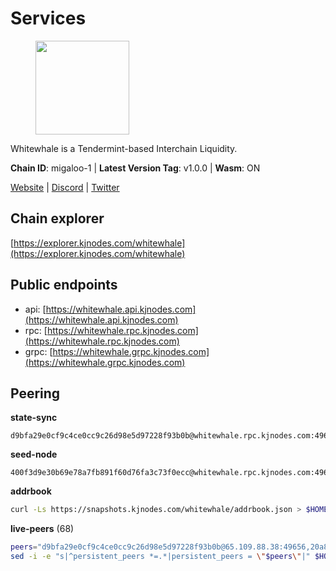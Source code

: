 # Services

<figure><img src="https://raw.githubusercontent.com/kj89/testnet_manuals/main/pingpub/logos/whitewhale.png" width="150" alt=""><figcaption></figcaption></figure>

Whitewhale is a Tendermint-based Interchain Liquidity.

**Chain ID**: migaloo-1 | **Latest Version Tag**: v1.0.0 | **Wasm**: ON

[Website](https://whitewhale.money) | [Discord](https://discord.gg/AyvcgD4jy3) | [Twitter](https://twitter.com/WhiteWhaleDefi)




## Chain explorer
[https://explorer.kjnodes.com/whitewhale](https://explorer.kjnodes.com/whitewhale)

## Public endpoints

* api: [https://whitewhale.api.kjnodes.com](https://whitewhale.api.kjnodes.com)
* rpc: [https://whitewhale.rpc.kjnodes.com](https://whitewhale.rpc.kjnodes.com)
* grpc: [https://whitewhale.grpc.kjnodes.com](https://whitewhale.grpc.kjnodes.com)

## Peering

**state-sync**

```text
d9bfa29e0cf9c4ce0cc9c26d98e5d97228f93b0b@whitewhale.rpc.kjnodes.com:49656
```

**seed-node**

```text
400f3d9e30b69e78a7fb891f60d76fa3c73f0ecc@whitewhale.rpc.kjnodes.com:49659
```

**addrbook**
```bash
curl -Ls https://snapshots.kjnodes.com/whitewhale/addrbook.json > $HOME/.migalood/config/addrbook.json
```

**live-peers** (68)
```bash
peers="d9bfa29e0cf9c4ce0cc9c26d98e5d97228f93b0b@65.109.88.38:49656,20a8ee3728b358f9de624febd85464eb89dddd37@50.250.156.59:36656,f7dede5bd05eb9615c8c6fa273e25bd4f10f56b8@65.108.109.240:3000,4da079a17063c84724965a5367bbf8a52528dd67@65.108.128.139:2060,0f1d4faac06ce19b964a7e5db063b328e58fdc6f@65.108.141.109:46656,f4cada0792353a16093ea9ecb872cb5962ce01ce@65.109.71.210:26656,8ab347211b90560a0dca64ef0e4eef29012f2f67@65.109.71.119:26656,59c74642d0ec4d012dd7bd0a7e5af1eadf2061b2@65.109.30.183:26656,aba0c3f98fb5bef1a0d991b8e2b8bba24f9908b6@65.108.111.236:55736,0326c9ee117587b7ebe3b26b00820642a8cf48ff@65.108.238.102:20756,d8aa44568130ec24f953ce12708cb3ea72763cf5@88.208.241.28:26656,9780ea85f4d0f4cb5ebca14992ce11ebe1982d35@188.172.229.26:26656,9cb7ba30c7eb7e9b516b90e09ca0f53250927440@146.59.52.135:8095,6c42aacf3939d503bad695d86108d214680e04a8@144.76.175.189:20756,32eed8c4079201b143d92860c9146b1d9e126aa2@168.119.89.8:26656,462a37ca052c4d058e505959393574045dce9489@116.202.36.240:20756,175ca82ab5b282549d68d79ff2c3703d26bcacef@141.94.109.71:20757,f59f9e1876f2b8401aabba612786eda163f23a8a@213.170.135.20:26134,3b3428d679faa1bd498b3554ca798de3a0d802c6@162.19.89.8:20756,b0a994ea4dd6371705e738e152f59936a569951e@89.58.43.178:49656,0c38efdc028867765e68f02979958468384ad087@51.89.155.2:23656,78f0f5aa89b7ed92a5728dd3f67f646d8dda5213@198.244.228.162:55736,554eb4a15e05af8317c3f98d6efd51d1ace1bc9c@146.59.85.223:20756,e91f650bb3d5b66762093150718af358c6355cc5@15.235.10.35:36656,80be85c4980deccaa2fbd710029f0eb660dadf9a@51.81.16.186:26656,4236750928a4dcb742e50e30e500ebc9ee39f240@35.223.246.103:26656,bad243ed32f5df33f3227aca407310e66ca19b19@116.202.143.92:20756,e9e11032398b32a2dc6cc38b39bd81eb9125ed4d@65.108.97.58:2426,2e756df28be5e4fa7d332ba732a160202ef86eee@167.235.21.165:26656,95a68d5280d9a3ae6d688e89bd4e4fe295b11a92@5.95.112.194:26656,a0a450ead908bd65813322c1373802ef32c5736d@65.108.235.33:4000,d20e91b12956469860da37a8e538305dad8d23d4@185.119.118.110:4000,6801b2f80cdb6a02fbc7e23e1e1d393788e37e84@64.5.123.231:26656,45c246b7f17bb9d95a3155e53ae32850de03d946@195.14.6.2:26656,36e1c376a0c5da53382a8ccb081d6a3e4831d165@65.108.234.59:26666,ea8ec0c9613b8c096938469c499a6b1e3372085a@5.181.51.80:26656,fe04ff9a13d8f0b23463e832f75eb5c845bd375e@213.239.214.73:7095,45a88789d86553f6cd7c7ee48786847e462e7dd6@5.75.161.219:26656,5429bc670b77cd9c61481912ea194bea8aa6d0cd@51.81.155.189:20756,9f55d181ba68c2a7b62d065fa5974bc1ada7395f@188.165.252.51:26656,51ca404bbc73d07fc0d6529388c90f807c5acf0b@65.109.104.72:20756,dfb44159d26b62affd7112367e082b2397bbff15@65.108.136.206:26656,6870906f86e474d88d077c7c55af36debe49da04@178.162.165.194:7095,c616069071f0864b5b0e995f8d8961536b41ab62@15.204.141.36:26656,ba6f2c1a1174fbc19e1fff75922f56c779d788d8@38.146.3.131:20756,ccaccdf6bafcb57197d86a1420a289cd39fe0ae9@85.10.200.231:8095,d23d14793da108b107ac809f5643d5bbbbbcb6a5@65.108.75.107:46656,81eefc4de6acec31ccdd519d53270be024e4fe68@51.210.223.186:7095,1efa54b5e318fad742f060d3938a963333bd8ae9@142.93.189.65:26656,320ec920b1c1adc94556f9f64eeb575e07ef9d27@24.158.14.210:26656,98e489fc375c4dd26eb0d2410fab4e1ab049f61b@144.126.141.236:26656,746b92ec1a7c743bf53a35515efc7ca77e9dcbac@174.138.190.190:36656,b3538ee0cf0245a5d7d7c1ef82cdf4a60e7d36ed@173.215.85.171:20080,9c77e7e841e1e5231d0f793dfbe051e9cbb13747@94.79.54.137:16656,dfe5f91f824880e19d47475546d9874e0f2cea8c@5.79.74.229:8095,8a9e42026a687b2762cefbd74584ccbd6afa0be1@65.109.83.124:26656,e39876398a43c0f9b93b5a82d8e38fa57c0373b5@65.109.89.19:20756,347e6fa3c974e91aee92da5793486ba3f1bae67d@23.88.112.67:26656,72f41771f55bd20190e6a483245caead36f5ff38@57.128.92.207:27502,25cc124e251999047c971721765947b03544b9d6@45.152.13.148:26656,a46ad42b84690a2af0071f20337182b3bfba75fc@38.146.3.130:20756,7e2bf7bdcc3b40a1dae4c9befb1ef1cb47d03c6d@65.108.10.37:26656,a834ef7ec0a65ac7c5bf976a9af5adb3a71d7a19@65.108.8.247:20756,848a12b301a25801853277c311ba77069349c1b9@96.73.27.73:26656,29d83e6668cd50fbc8f38455c76c23bf5d9b89b7@162.55.239.79:26662,ebc272824924ea1a27ea3183dd0b9ba713494f83@195.3.220.136:27096,1d3809b25bbe6a29bc2415df77c9fc82e46fd384@18.117.74.187:26656,9755cab2585a2794453a5b396ef13b893393366f@65.108.212.224:46678"
sed -i -e "s|^persistent_peers *=.*|persistent_peers = \"$peers\"|" $HOME/.migalood/config/config.toml
```
